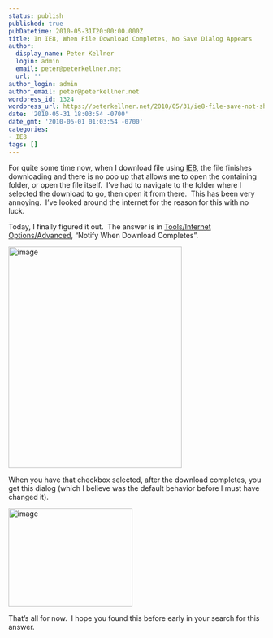 ```yaml
---
status: publish
published: true
pubDatetime: 2010-05-31T20:00:00.000Z
title: In IE8, When File Download Completes, No Save Dialog Appears
author:
  display_name: Peter Kellner
  login: admin
  email: peter@peterkellner.net
  url: ''
author_login: admin
author_email: peter@peterkellner.net
wordpress_id: 1324
wordpress_url: https://peterkellner.net/2010/05/31/ie8-file-save-not-showing-tools-options-advanced/
date: '2010-05-31 18:03:54 -0700'
date_gmt: '2010-06-01 01:03:54 -0700'
categories:
- IE8
tags: []
---
```

<p>For quite some time now, when I download file using <a href="http://www.microsoft.com/windows/internet-explorer/default.aspx">IE8</a>, the file finishes downloading and there is no pop up that allows me to open the containing folder, or open the file itself.&#160; I’ve had to navigate to the folder where I selected the download to go, then open it from there.&#160; This has been very annoying.&#160; I’ve looked around the internet for the reason for this with no luck.</p>
<p> <!--more-->
<p>Today, I finally figured it out.&#160; The answer is in <a href="http://msdn.microsoft.com/en-us/ie/cc405106.aspx?WT.srch=1">Tools/Internet Options/Advanced</a>, “Notify When Download Completes”.</p>
<p><a href="/FilesForWebDownload/InIE8WhenFileDownloadCompletesNoSaveDial_FE00/image.png"><img style="border-bottom: 0px; border-left: 0px; display: inline; border-top: 0px; border-right: 0px" title="image" border="0" alt="image" src="/FilesForWebDownload/InIE8WhenFileDownloadCompletesNoSaveDial_FE00/image_thumb.png" width="341" height="436" /></a> </p>
<p>When you have that checkbox selected, after the download completes, you get this dialog (which I believe was the default behavior before I must have changed it).</p>
<p><a href="/FilesForWebDownload/InIE8WhenFileDownloadCompletesNoSaveDial_FE00/image_3.png"><img style="border-bottom: 0px; border-left: 0px; display: inline; border-top: 0px; border-right: 0px" title="image" border="0" alt="image" src="/FilesForWebDownload/InIE8WhenFileDownloadCompletesNoSaveDial_FE00/image_thumb_3.png" width="244" height="194" /></a> </p>
<p>That’s all for now.&#160; I hope you found this before early in your search for this answer.</p>
